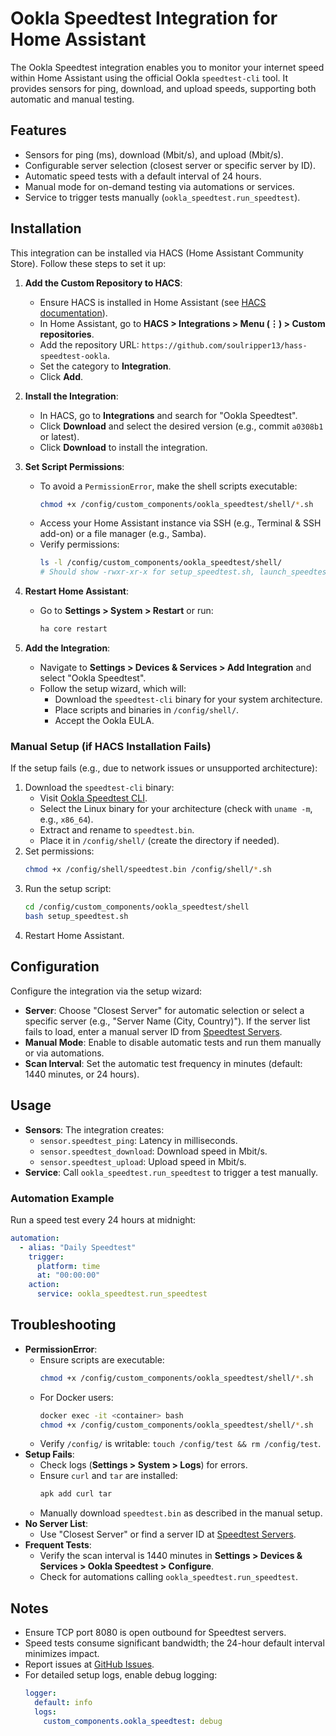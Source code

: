 # Ookla Speedtest Integration for Home Assistant

The Ookla Speedtest integration enables you to monitor your internet speed within Home Assistant using the official Ookla `speedtest-cli` tool. It provides sensors for ping, download, and upload speeds, supporting both automatic and manual testing.

## Features
- Sensors for ping (ms), download (Mbit/s), and upload (Mbit/s).
- Configurable server selection (closest server or specific server by ID).
- Automatic speed tests with a default interval of 24 hours.
- Manual mode for on-demand testing via automations or services.
- Service to trigger tests manually (`ookla_speedtest.run_speedtest`).

## Installation
This integration can be installed via HACS (Home Assistant Community Store). Follow these steps to set it up:

1. **Add the Custom Repository to HACS**:
   - Ensure HACS is installed in Home Assistant (see [HACS documentation](https://hacs.xyz/docs/setup/download)).
   - In Home Assistant, go to **HACS > Integrations > Menu (⋮) > Custom repositories**.
   - Add the repository URL: `https://github.com/soulripper13/hass-speedtest-ookla`.
   - Set the category to **Integration**.
   - Click **Add**.

2. **Install the Integration**:
   - In HACS, go to **Integrations** and search for "Ookla Speedtest".
   - Click **Download** and select the desired version (e.g., commit `a0308b1` or latest).
   - Click **Download** to install the integration.

3. **Set Script Permissions**:
   - To avoid a `PermissionError`, make the shell scripts executable:
     ```bash
     chmod +x /config/custom_components/ookla_speedtest/shell/*.sh
     ```
   - Access your Home Assistant instance via SSH (e.g., Terminal & SSH add-on) or a file manager (e.g., Samba).
   - Verify permissions:
     ```bash
     ls -l /config/custom_components/ookla_speedtest/shell/
     # Should show -rwxr-xr-x for setup_speedtest.sh, launch_speedtest.sh, list_servers.sh
     ```

4. **Restart Home Assistant**:
   - Go to **Settings > System > Restart** or run:
     ```bash
     ha core restart
     ```

5. **Add the Integration**:
   - Navigate to **Settings > Devices & Services > Add Integration** and select "Ookla Speedtest".
   - Follow the setup wizard, which will:
     - Download the `speedtest-cli` binary for your system architecture.
     - Place scripts and binaries in `/config/shell/`.
     - Accept the Ookla EULA.

### Manual Setup (if HACS Installation Fails)
If the setup fails (e.g., due to network issues or unsupported architecture):
1. Download the `speedtest-cli` binary:
   - Visit [Ookla Speedtest CLI](https://www.speedtest.net/apps/cli).
   - Select the Linux binary for your architecture (check with `uname -m`, e.g., `x86_64`).
   - Extract and rename to `speedtest.bin`.
   - Place it in `/config/shell/` (create the directory if needed).
2. Set permissions:
   ```bash
   chmod +x /config/shell/speedtest.bin /config/shell/*.sh
   ```
3. Run the setup script:
   ```bash
   cd /config/custom_components/ookla_speedtest/shell
   bash setup_speedtest.sh
   ```
4. Restart Home Assistant.

## Configuration
Configure the integration via the setup wizard:
- **Server**: Choose "Closest Server" for automatic selection or select a specific server (e.g., "Server Name (City, Country)"). If the server list fails to load, enter a manual server ID from [Speedtest Servers](https://c.speedtest.net/speedtest-servers-static.php).
- **Manual Mode**: Enable to disable automatic tests and run them manually or via automations.
- **Scan Interval**: Set the automatic test frequency in minutes (default: 1440 minutes, or 24 hours).

## Usage
- **Sensors**: The integration creates:
  - `sensor.speedtest_ping`: Latency in milliseconds.
  - `sensor.speedtest_download`: Download speed in Mbit/s.
  - `sensor.speedtest_upload`: Upload speed in Mbit/s.
- **Service**: Call `ookla_speedtest.run_speedtest` to trigger a test manually.

### Automation Example
Run a speed test every 24 hours at midnight:
```yaml
automation:
  - alias: "Daily Speedtest"
    trigger:
      platform: time
      at: "00:00:00"
    action:
      service: ookla_speedtest.run_speedtest
```

## Troubleshooting
- **PermissionError**:
  - Ensure scripts are executable:
    ```bash
    chmod +x /config/custom_components/ookla_speedtest/shell/*.sh
    ```
  - For Docker users:
    ```bash
    docker exec -it <container> bash
    chmod +x /config/custom_components/ookla_speedtest/shell/*.sh
    ```
  - Verify `/config/` is writable: `touch /config/test && rm /config/test`.
- **Setup Fails**:
  - Check logs (**Settings > System > Logs**) for errors.
  - Ensure `curl` and `tar` are installed:
    ```bash
    apk add curl tar
    ```
  - Manually download `speedtest.bin` as described in the manual setup.
- **No Server List**:
  - Use "Closest Server" or find a server ID at [Speedtest Servers](https://c.speedtest.net/speedtest-servers-static.php).
- **Frequent Tests**:
  - Verify the scan interval is 1440 minutes in **Settings > Devices & Services > Ookla Speedtest > Configure**.
  - Check for automations calling `ookla_speedtest.run_speedtest`.

## Notes
- Ensure TCP port 8080 is open outbound for Speedtest servers.
- Speed tests consume significant bandwidth; the 24-hour default interval minimizes impact.
- Report issues at [GitHub Issues](https://github.com/soulripper13/hass-speedtest-ookla/issues).
- For detailed setup logs, enable debug logging:
  ```yaml
  logger:
    default: info
    logs:
      custom_components.ookla_speedtest: debug
  ```
